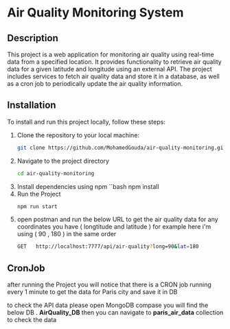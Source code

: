 # Air Quality Monitoring System

## Description

This project is a web application for monitoring air quality using real-time data from a specified location. It provides functionality to retrieve air quality data for a given latitude and longitude using an external API. The project includes services to fetch air quality data and store it in a database, as well as a cron job to periodically update the air quality information.

## Installation

To install and run this project locally, follow these steps:

1. Clone the repository to your local machine:
   ```bash
   git clone https://github.com/MohamedGouda/air-quality-monitoring.git
2. Navigate to the project directory
   ```bash
   cd air-quality-monitoring
3. Install dependencies using npm
   ``bash
   npm install
4. Run the Project
   ```bash
   npm run start
5. open postman and run the below URL to get the air quality data for any coordinates you have ( longtitude and latitude ) for example here i'm using ( 90 , 180 ) in the same  order
   ```bash
   GET   http://localhost:7777/api/air-quality?long=90&lat=180

## CronJob 
after running the Project you will notice that there is a CRON job running every 1 minute to get the data for Paris city and save it in DB 

to check the API data please open MongoDB compase you will find the below DB
   . **AirQuality_DB**
then you can navigate to **paris_air_data** collection to check the data
 

